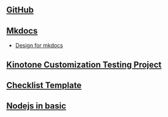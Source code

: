 ## [GitHub](https://product.hubspot.com/blog/git-and-github-tutorial-for-beginners)

## [Mkdocs](https://www.mkdocs.org)
* [Design for mkdocs](https://github.com/adam-p/markdown-here/wiki/Markdown-Cheatsheet)

## [Kinotone Customization Testing Project](https://bozuman.cybozu.com/g/cabinet/view.csp?hid=17599&fid=204348)

## [Checklist Template](https://bozuman.cybozu.com/g/cabinet/view.csp?hid=17599&fid=204360)

## [Nodejs in basic](https://www.w3schools.com/nodejs/nodejs_intro.asp)